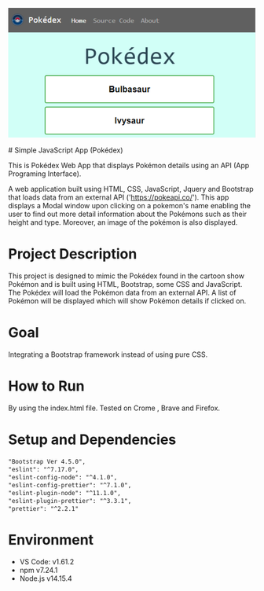 <p align="center">
<img src="images/index.png" alt="homepage"/>
</p>
# Simple JavaScript App (Pokédex)

This is Pokédex Web App that displays Pokémon details using an API (App Programing Interface).

A web application built using HTML, CSS, JavaScript, Jquery and Bootstrap that loads data from an external API ('https://pokeapi.co/'). This app displays a Modal window upon clicking on a pokemon's name enabling the user to find out more detail information about the Pokémons such as their height and type.  Moreover, an image of the pokémon is also displayed.

# Project Description

This project is designed to mimic the Pokédex found in the cartoon show Pokémon and is built using HTML, Bootstrap, some CSS and JavaScript. The Pokédex will load the Pokémon data from an external API. A list of Pokémon will be displayed which will show Pokémon details if clicked on.

# Goal

Integrating a Bootstrap framework instead of using pure CSS.

# How to Run

By using the index.html file. Tested on Crome , Brave and Firefox.

# Setup and Dependencies

    "Bootstrap Ver 4.5.0",
    "eslint": "^7.17.0",
    "eslint-config-node": "^4.1.0",
    "eslint-config-prettier": "^7.1.0",
    "eslint-plugin-node": "^11.1.0",
    "eslint-plugin-prettier": "^3.3.1",
    "prettier": "^2.2.1"

# Environment
  - VS Code:  v1.61.2
  - npm v7.24.1
  - Node.js v14.15.4
  
  